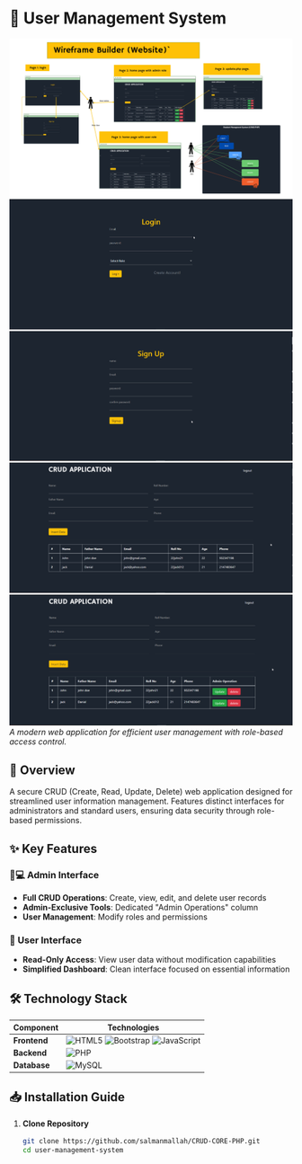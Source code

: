 # 🔧 User Management System

![Project Screenshot](https://github.com/salmanmallah/CRUD-CORE-PHP/blob/main/assets/project_wireframe_diagram.jpg) 
![Project Screenshot](https://github.com/salmanmallah/CRUD-CORE-PHP/blob/main/assets/1-login_page.png) 
![Project Screenshot](https://github.com/salmanmallah/CRUD-CORE-PHP/blob/main/assets/2-signup_page.png)  
![Project Screenshot](https://github.com/salmanmallah/CRUD-CORE-PHP/blob/main/assets/3-user_role_logged_in.png)  
![Project Screenshot](https://github.com/salmanmallah/CRUD-CORE-PHP/blob/main/assets/4-loged_in_as_admin.png)  
*A modern web application for efficient user management with role-based access control.*

## 🚀 Overview

A secure CRUD (Create, Read, Update, Delete) web application designed for streamlined user information management. Features distinct interfaces for administrators and standard users, ensuring data security through role-based permissions.

## ✨ Key Features

### 👨💻 Admin Interface
- **Full CRUD Operations**: Create, view, edit, and delete user records
- **Admin-Exclusive Tools**: Dedicated "Admin Operations" column
- **User Management**: Modify roles and permissions

### 👤 User Interface
- **Read-Only Access**: View user data without modification capabilities
- **Simplified Dashboard**: Clean interface focused on essential information

## 🛠 Technology Stack

| Component       | Technologies                                                                                     |
|-----------------|--------------------------------------------------------------------------------------------------|
| **Frontend**    | ![HTML5](https://img.shields.io/badge/HTML5-E34F26?style=flat&logo=html5&logoColor=white) ![Bootstrap](https://img.shields.io/badge/Bootstrap-7952B3?style=flat&logo=bootstrap&logoColor=white) ![JavaScript](https://img.shields.io/badge/JavaScript-F7DF1E?style=flat&logo=javascript&logoColor=black) |
| **Backend**     | ![PHP](https://img.shields.io/badge/PHP-777BB4?style=flat&logo=php&logoColor=white)              |
| **Database**    | ![MySQL](https://img.shields.io/badge/MySQL-4479A1?style=flat&logo=mysql&logoColor=white)        |

## 📥 Installation Guide

1. **Clone Repository**
   ```bash
   git clone https://github.com/salmanmallah/CRUD-CORE-PHP.git
   cd user-management-system
